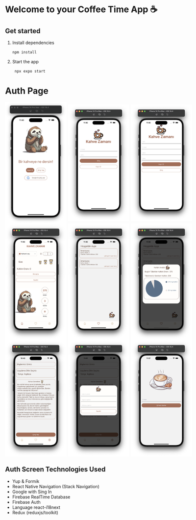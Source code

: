# Welcome to your Coffee Time App ☕️

## Get started

1. Install dependencies

   ```bash
   npm install
   ```

2. Start the app

   ```bash
    npx expo start
   ```

# Auth Page

<div style="display: flex; gap: 5px; align-items: center;">
  <img src="./src/Assets/AppScreen/Context.png" alt="Context Screen" style="width: 200px; height: auto;">
  <img src="./src/Assets/AppScreen/Sing In.png" alt="Log In Screen" style="width: 200px; height: auto;">
  <img src="./src/Assets/AppScreen/Register.png" alt="Register Screen" style="width: 200px; height: auto;">
</div>
<div style="display: flex; gap: 5px; align-items: center;">
  <img src="./src/Assets/AppScreen/Coffee.png" alt="Context Screen" style="width: 200px; height: auto;">
  <img src="./src/Assets/AppScreen/Favorite.png" alt="Register Screen" style="width: 200px; height: auto;">
  <img src="./src/Assets/AppScreen/Analysis.png" alt="Log In Screen" style="width: 200px; height: auto;">
</div>
<div style="display: flex; gap: 5px; align-items: center;">
  <img src="./src/Assets/AppScreen/Setting.png" alt="Context Screen" style="width: 200px; height: auto;">
  <img src="./src/Assets/AppScreen/Settings.png" alt="Register Screen" style="width: 200px; height: auto;">
  <img src="./src/Assets/AppScreen/Password.png" alt="Log In Screen" style="width: 200px; height: auto;">
</div>


## Auth Screen Technologies Used

- Yup & Formik
- React Native Navigation (Stack Navigation)
- Google with Sing In 
- Firebase RealTime Database
- Firebase Auth
- Language react-i18next
- Redux (reduxjs/toolkit)
